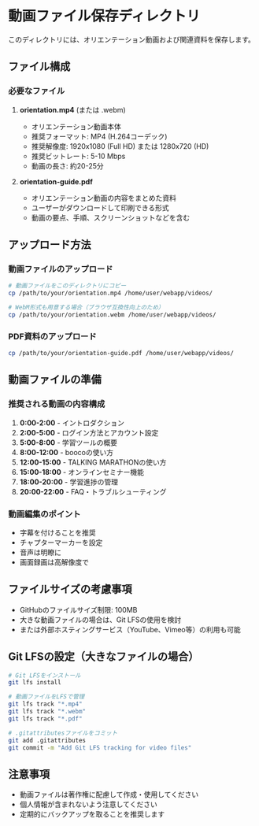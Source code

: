 # 動画ファイル保存ディレクトリ

このディレクトリには、オリエンテーション動画および関連資料を保存します。

## ファイル構成

### 必要なファイル

1. **orientation.mp4** (または .webm)
   - オリエンテーション動画本体
   - 推奨フォーマット: MP4 (H.264コーデック)
   - 推奨解像度: 1920x1080 (Full HD) または 1280x720 (HD)
   - 推奨ビットレート: 5-10 Mbps
   - 動画の長さ: 約20-25分

2. **orientation-guide.pdf**
   - オリエンテーション動画の内容をまとめた資料
   - ユーザーがダウンロードして印刷できる形式
   - 動画の要点、手順、スクリーンショットなどを含む

## アップロード方法

### 動画ファイルのアップロード

```bash
# 動画ファイルをこのディレクトリにコピー
cp /path/to/your/orientation.mp4 /home/user/webapp/videos/

# WebM形式も用意する場合（ブラウザ互換性向上のため）
cp /path/to/your/orientation.webm /home/user/webapp/videos/
```

### PDF資料のアップロード

```bash
cp /path/to/your/orientation-guide.pdf /home/user/webapp/videos/
```

## 動画ファイルの準備

### 推奨される動画の内容構成

1. **0:00-2:00** - イントロダクション
2. **2:00-5:00** - ログイン方法とアカウント設定
3. **5:00-8:00** - 学習ツールの概要
4. **8:00-12:00** - boocoの使い方
5. **12:00-15:00** - TALKING MARATHONの使い方
6. **15:00-18:00** - オンラインセミナー機能
7. **18:00-20:00** - 学習進捗の管理
8. **20:00-22:00** - FAQ・トラブルシューティング

### 動画編集のポイント

- 字幕を付けることを推奨
- チャプターマーカーを設定
- 音声は明瞭に
- 画面録画は高解像度で

## ファイルサイズの考慮事項

- GitHubのファイルサイズ制限: 100MB
- 大きな動画ファイルの場合は、Git LFSの使用を検討
- または外部ホスティングサービス（YouTube、Vimeo等）の利用も可能

## Git LFSの設定（大きなファイルの場合）

```bash
# Git LFSをインストール
git lfs install

# 動画ファイルをLFSで管理
git lfs track "*.mp4"
git lfs track "*.webm"
git lfs track "*.pdf"

# .gitattributesファイルをコミット
git add .gitattributes
git commit -m "Add Git LFS tracking for video files"
```

## 注意事項

- 動画ファイルは著作権に配慮して作成・使用してください
- 個人情報が含まれないよう注意してください
- 定期的にバックアップを取ることを推奨します